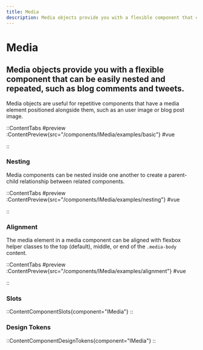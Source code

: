 ```yaml
---
title: Media
description: Media objects provide you with a flexible component that can be easily nested and repeated, such as blog comments and tweets.
---
```


# Media
## Media objects provide you with a flexible component that can be easily nested and repeated, such as blog comments and tweets.

Media objects are useful for repetitive components that have a media element positioned alongside them, such as an user image or blog post image.

::ContentTabs
#preview
:ContentPreview{src="/components/IMedia/examples/basic"}
#vue
<!-- Autodocs{src="@inkline/inkline/components/IMedia/examples/basic.raw.vue" lang="vue"} -->
::

### Nesting
Media components can be nested inside one another to create a parent-child relationship between related components.

::ContentTabs
#preview
:ContentPreview{src="/components/IMedia/examples/nesting"}
#vue
<!-- Autodocs{src="@inkline/inkline/components/IMedia/examples/nesting.raw.vue" lang="vue"} -->
::

### Alignment
The media element in a media component can be aligned with flexbox helper classes to the top (default), middle, or end of the `.media-body` content.

::ContentTabs
#preview
:ContentPreview{src="/components/IMedia/examples/alignment"}
#vue
<!-- Autodocs{src="@inkline/inkline/components/IMedia/examples/alignment.raw.vue" lang="vue"} -->
::

### Slots
::ContentComponentSlots{component="IMedia"}
::

### Design Tokens
::ContentComponentDesignTokens{component="IMedia"}
::
